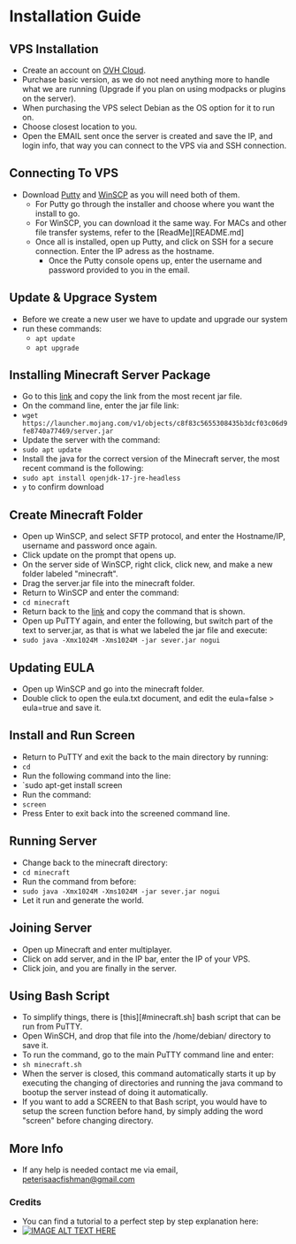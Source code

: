 # Installation Guide

## VPS Installation
- Create an account on [OVH Cloud][OVHCloud].
- Purchase basic version, as we do not need anything more to handle what we are running (Upgrade if you plan on using modpacks or plugins on the server).
- When purchasing the VPS select Debian as the OS option for it to run on.
- Choose closest location to you.
- Open the EMAIL sent once the server is created and save the IP, and login info, that way you can connect to the VPS via and SSH connection.

## Connecting To VPS
- Download [Putty][PuTTY] and [WinSCP][WinSCP] as you will need both of them.
   - For Putty go through the installer and choose where you want the install to go.
   - For WinSCP, you can download it the same way. For MACs and other file transfer systems, refer to the [ReadMe][README.md]
   - Once all is installed, open up Putty, and click on SSH for a secure connection. Enter the IP adress as the hostname.
     - Once the Putty console opens up, enter the username and password provided to you in the email.

## Update & Upgrace System
- Before we create a new user we have to update and upgrade our system
- run these commands:
  - `apt update`
  - `apt upgrade`
  

## Installing Minecraft Server Package
- Go to this [link][MCServer] and copy the link from the most recent jar file.
- On the command line, enter the jar file link:
 - `wget https://launcher.mojang.com/v1/objects/c8f83c5655308435b3dcf03c06d9fe8740a77469/server.jar`
- Update the server with the command:
 - `sudo apt update`
- Install the java for the correct version of the Minecraft server, the most recent command is the following:
 - `sudo apt install openjdk-17-jre-headless`
 - `y` to confirm download

## Create Minecraft Folder
- Open up WinSCP, and select SFTP protocol, and enter the Hostname/IP, username and password once again.
- Click update on the prompt that opens up.
- On the server side of WinSCP, right click, click new, and make a new folder labeled "minecraft".
- Drag the server.jar file into the minecraft folder.
- Return to WinSCP and enter the command:
 - `cd minecraft`
- Return back to the [link][MCServer] and copy the command that is shown.
- Open up PuTTY again, and enter the following, but switch part of the text to server.jar, as that is what we labeled the jar file and execute:
 - `sudo java -Xmx1024M -Xms1024M -jar sever.jar nogui` 

## Updating EULA
- Open up WinSCP and go into the minecraft folder.
- Double click to open the eula.txt document, and edit the eula=false > eula=true and save it.
  
## Install and Run Screen
- Return to PuTTY and exit the back to the main directory by running:
 - `cd`
- Run the following command into the line:
 - `sudo apt-get install screen
- Run the command:
 - `screen`
- Press Enter to exit back into the screened command line.

## Running Server
- Change back to the minecraft directory:
 - `cd minecraft`
- Run the command from before:
 - `sudo java -Xmx1024M -Xms1024M -jar sever.jar nogui`
- Let it run and generate the world.

## Joining Server
- Open up Minecraft and enter multiplayer.
- Click on add server, and in the IP bar, enter the IP of your VPS.
- Click join, and you are finally in the server.

## Using Bash Script 
- To simplify things, there is [this][#minecraft.sh] bash script that can be run from PuTTY.
- Open WinSCH, and drop that file into the /home/debian/ directory to save it.
- To run the command, go to the main PuTTY command line and enter:
 - `sh minecraft.sh`
- When the server is closed, this command automatically starts it up by executing the changing of directories and running the java command to bootup the server instead of doing it automatically.
- If you want to add a SCREEN to that Bash script, you would have to setup the screen function before hand, by simply adding the word "screen" before changing directory.

## More Info
- If any help is needed contact me via email, peterisaacfishman@gmail.com

### Credits
- You can find a tutorial to a perfect step by step explanation here:
 - [![IMAGE ALT TEXT HERE](https://img.youtube.com/vi/LLS4xgwMTQQ&t=29s/0.jpg)](https://www.youtube.com/watch?v=LLS4xgwMTQQ&t=29s)


[PuTTY]:https://docs.oracle.com/en/cloud/paas/event-hub-cloud/admin-guide/generate-ssh-key-pair-using-puttygen.html
[WinSCP]:https://winscp.net/eng/download.php
[OVHCloud]:https://www.ovhcloud.com/en-ca/?xtor=SEC-13-GOO-[ca_lab_2020_ovh_brand_undefinite_sale_acquisition_srch_defensive_brand_canada(CA-Trademark)]-[581164829161]-S-[ovh%20cloud]&xts=563736&gclid=Cj0KCQjwg_iTBhDrARIsAD3Ib5hk9g28VIM5ZIvkaPGwFCbEPpKl1vKsf4xlpbp1ZvuqXZS611cHYvsaAk53EALw_wcB
[MCServer]:https://www.minecraft.net/en-us/download/server
